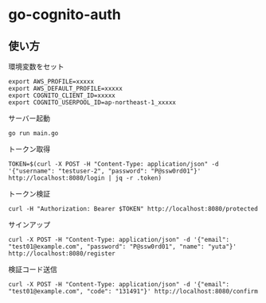 # go-cognito-auth

## 使い方

環境変数をセット
```
export AWS_PROFILE=xxxxx
export AWS_DEFAULT_PROFILE=xxxxx
export COGNITO_CLIENT_ID=xxxxx
export COGNITO_USERPOOL_ID=ap-northeast-1_xxxxx
```

サーバー起動

```
go run main.go
```

トークン取得

```
TOKEN=$(curl -X POST -H "Content-Type: application/json" -d '{"username": "testuser-2", "password": "P@ssw0rd01"}' http://localhost:8080/login | jq -r .token)
```

トークン検証

```
curl -H "Authorization: Bearer $TOKEN" http://localhost:8080/protected
```


サインアップ

```
curl -X POST -H "Content-Type: application/json" -d '{"email": "test01@example.com", "password": "P@ssw0rd01", "name": "yuta"}' http://localhost:8080/register
```

検証コード送信

```
curl -X POST -H "Content-Type: application/json" -d '{"email": "test01@example.com", "code": "131491"}' http://localhost:8080/confirm
```
